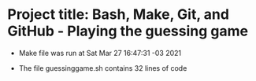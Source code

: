 # Project title: Bash, Make, Git, and GitHub - Playing the guessing game
 
- Make file was run at Sat Mar 27 16:47:31 -03 2021
 
- The file guessinggame.sh contains 32 lines of code

